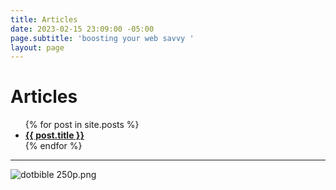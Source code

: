 ```yaml
---
title: Articles
date: 2023-02-15 23:09:00 -05:00
page.subtitle: 'boosting your web savvy '
layout: page
---
```


<h1>Articles</h1>

<ul>
{% for post in site.posts %}
<li>
<strong><a href="{{ post.url }}">{{ post.title }}</a></strong>
</li>
{% endfor %}
</ul>

---

![dotbible 250p.png](/uploads/dotbible%20250p.png)